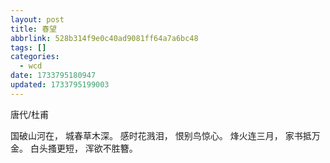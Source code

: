 ```yaml
---
layout: post
title: 春望
abbrlink: 528b314f9e0c40ad9081ff64a7a6bc48
tags: []
categories:
  - wcd
date: 1733795180947
updated: 1733795199003
---
```


唐代/杜甫

国破山河在，
城春草木深。
感时花溅泪，
恨别鸟惊心。
烽火连三月，
家书抵万金。
白头搔更短，
浑欲不胜簪。
